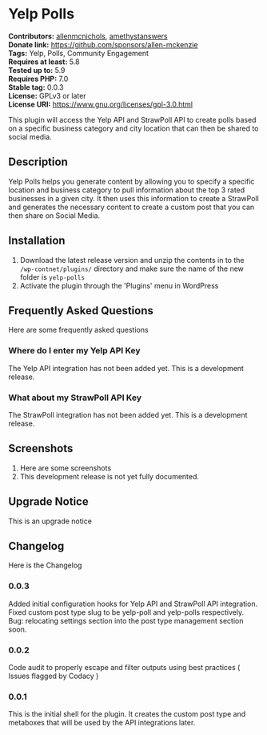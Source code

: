 # Yelp Polls #
**Contributors:** [allenmcnichols](https://profiles.wordpress.org/allenmcnichols/), [amethystanswers](https://profiles.wordpress.org/amethystanswers/)  
**Donate link:** https://github.com/sponsors/allen-mckenzie    
**Tags:** Yelp, Polls, Community Engagement    
**Requires at least:** 5.8    
**Tested up to:** 5.9    
**Requires PHP:** 7.0    
**Stable tag:** 0.0.3    
**License:** GPLv3 or later    
**License URI:** https://www.gnu.org/licenses/gpl-3.0.html    

This plugin will access the Yelp API and StrawPoll API to create polls based on a specific business category and city location that can then be shared to social media.

## Description ##

Yelp Polls helps you generate content by allowing you to specify a specific location and business category to pull information about the top 3 rated businesses in a given city. It then uses this information to create a StrawPoll and generates the necessary content to create a custom post that you can then share on Social Media.

## Installation ##

1.  Download the latest release version and unzip the contents in to the `/wp-contnet/plugins/` directory and make sure the name of the new folder is `yelp-polls`
2.  Activate the plugin through the 'Plugins' menu in WordPress

## Frequently Asked Questions ##

Here are some frequently asked questions

### Where do I enter my Yelp API Key ###

The Yelp API integration has not been added yet. This is a development release.

### What about my StrawPoll API Key ###

The StrawPoll integration has not been added yet. This is a development release.

## Screenshots ##

1.  Here are some screenshots
2.  This development release is not yet fully documented.

## Upgrade Notice ##

This is an upgrade notice

## Changelog ##

Here is the Changelog

### 0.0.3 ###

Added initial configuration hooks for Yelp API and StrawPoll API integration.
Fixed custom post type slug to be yelp-poll and yelp-polls respectively.
Bug: relocating settings section into the post type management section soon.

### 0.0.2 ###

Code audit to properly escape and filter outputs using best practices ( Issues flagged by Codacy )

### 0.0.1 ###

This is the initial shell for the plugin. It creates the custom post type and metaboxes that will be used by the API integrations later.